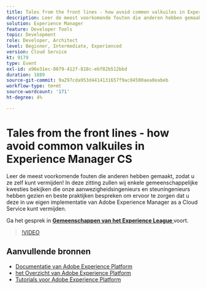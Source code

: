```yaml
---
title: Tales from the front lines - how avoid common valkuiles in Experience Manager CS
description: Leer de meest voorkomende fouten die anderen hebben gemaakt, zodat u ze zelf kunt vermijden! In deze zitting zullen wij enkele gemeenschappelijke kwesties bekijken die onze aanwezigheidsingenieurs en steuningenieurs hebben gezien en beste praktijken bespreken om ervoor te zorgen dat u deze in uw eigen implementatie van Adobe Experience Manager as a Cloud Service kunt vermijden.
solution: Experience Manager
feature: Developer Tools
topic: Development
role: Developer, Architect
level: Beginner, Intermediate, Experienced
version: Cloud Service
kt: 9179
type: Event
exl-id: a96e31ec-8079-412f-818c-ebf82b512bbd
duration: 1889
source-git-commit: 9a297cda953d4414131657f9ac84580aea0eabeb
workflow-type: tm+mt
source-wordcount: '171'
ht-degree: 4%

---
```


# Tales from the front lines - how avoid common valkuiles in Experience Manager CS

Leer de meest voorkomende fouten die anderen hebben gemaakt, zodat u ze zelf kunt vermijden! In deze zitting zullen wij enkele gemeenschappelijke kwesties bekijken die onze aanwezigheidsingenieurs en steuningenieurs hebben gezien en beste praktijken bespreken om ervoor te zorgen dat u deze in uw eigen implementatie van Adobe Experience Manager as a Cloud Service kunt vermijden.

Ga het gesprek in **[Gemeenschappen van het Experience League ](https://adobe.ly/3kLQK3j)** voort.

>[!VIDEO](https://video.tv.adobe.com/v/337852/?quality=12&learn=on&hidetitle=true)

## Aanvullende bronnen

- [ Documentatie van Adobe Experience Platform ](https://experienceleague.adobe.com/docs/experience-platform.html)
- [ het Overzicht van Adobe Experience Platform ](https://experienceleague.adobe.com/docs/experience-platform/landing/home.html)
- [Tutorials voor Adobe Experience Platform](https://experienceleague.adobe.com/docs/platform-learn/tutorials/overview.html?lang=nl)
